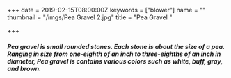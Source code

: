 +++
date = 2019-02-15T08:00:00Z
keywords = ["blower"]
name = ""
thumbnail = "/imgs/Pea Gravel 2.jpg"
title = "Pea Gravel "

+++
##### **Pea gravel** is small rounded stones. Each stone is about the size of a pea. Ranging in size from one-eighth of an inch to three-eighths of an inch in diameter, Pea gravel is contains various colors such as white, buff, gray, and brown.